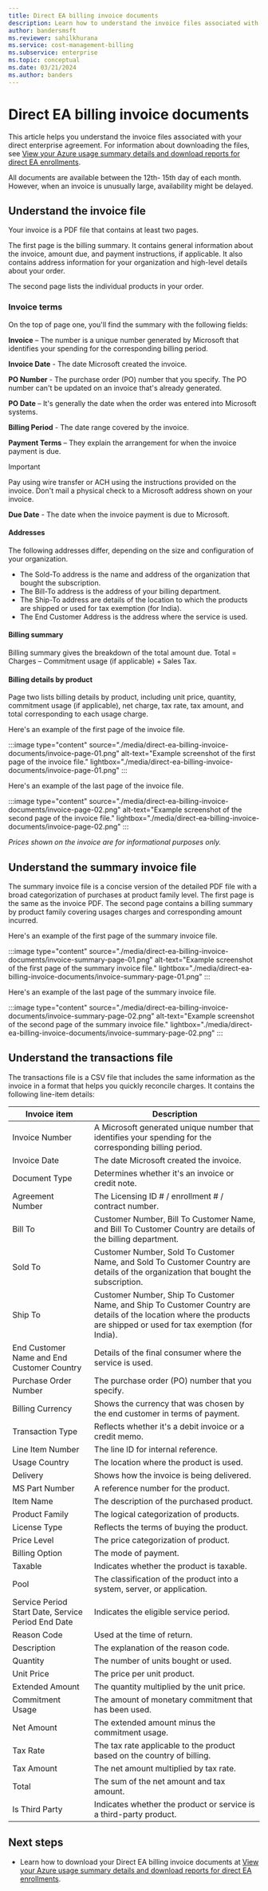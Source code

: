 ```yaml
---
title: Direct EA billing invoice documents
description: Learn how to understand the invoice files associated with your direct enterprise agreement.
author: bandersmsft
ms.reviewer: sahilkhurana
ms.service: cost-management-billing
ms.subservice: enterprise
ms.topic: conceptual
ms.date: 03/21/2024
ms.author: banders
---
```


# Direct EA billing invoice documents

This article helps you understand the invoice files associated with your direct enterprise agreement. For information about downloading the files, see [View your Azure usage summary details and download reports for direct EA enrollments](direct-ea-azure-usage-charges-invoices.md).

All documents are available between the 12th- 15th day of each month. However, when an invoice is unusually large, availability might be delayed.

## Understand the invoice file

Your invoice is a PDF file that contains at least two pages.

The first page is the billing summary. It contains general information about the invoice, amount due, and payment instructions, if applicable. It also contains address information for your organization and high-level details about your order.

The second page lists the individual products in your order.

### Invoice terms

On the top of page one, you'll find the summary with the following fields:

**Invoice** – The number is a unique number generated by Microsoft that identifies your spending for the corresponding billing period.

**Invoice Date** - The date Microsoft created the invoice.

**PO Number** - The purchase order (PO) number that you specify. The PO number can't be updated on an invoice that's already generated.

**PO Date** – It's generally the date when the order was entered into Microsoft systems.

**Billing Period** - The date range covered by the invoice.

**Payment Terms** – They explain the arrangement for when the invoice payment is due.  
  > [!IMPORTANT]
  > Pay using wire transfer or ACH using the instructions provided on the invoice. Don't mail a physical check to a Microsoft address shown on your invoice.

**Due Date** - The date when the invoice payment is due to Microsoft.

#### Addresses

The following addresses differ, depending on the size and configuration of your organization.

- The Sold-To address is the name and address of the organization that bought the subscription.
- The Bill-To address is the address of your billing department.
- The Ship-To address are details of the location to which the products are shipped or used for tax exemption (for India).
- The End Customer Address is the address where the service is used.

#### Billing summary

Billing summary gives the breakdown of the total amount due. Total = Charges – Commitment usage (if applicable) + Sales Tax.

#### Billing details by product

Page two lists billing details by product, including unit price, quantity, commitment usage (if applicable), net charge, tax rate, tax amount, and total corresponding to each usage charge.

Here's an example of the first page of the invoice file.

:::image type="content" source="./media/direct-ea-billing-invoice-documents/invoice-page-01.png" alt-text="Example screenshot of the first page of the invoice file." lightbox="./media/direct-ea-billing-invoice-documents/invoice-page-01.png" :::

Here's an example of the last page of the invoice file.

:::image type="content" source="./media/direct-ea-billing-invoice-documents/invoice-page-02.png" alt-text="Example screenshot of the second page of the invoice file." lightbox="./media/direct-ea-billing-invoice-documents/invoice-page-02.png" :::

_Prices shown on the invoice are for informational purposes only._

## Understand the summary invoice file

The summary invoice file is a concise version of the detailed PDF file with a broad categorization of purchases at product family level. The first page is the same as the invoice PDF. The second page contains a billing summary by product family covering usages charges and corresponding amount incurred.

Here's an example of the first page of the summary invoice file.

:::image type="content" source="./media/direct-ea-billing-invoice-documents/invoice-summary-page-01.png" alt-text="Example screenshot of the first page of the summary invoice file." lightbox="./media/direct-ea-billing-invoice-documents/invoice-summary-page-01.png" :::

Here's an example of the last page of the summary invoice file.

:::image type="content" source="./media/direct-ea-billing-invoice-documents/invoice-summary-page-02.png" alt-text="Example screenshot of the second page of the summary invoice file." lightbox="./media/direct-ea-billing-invoice-documents/invoice-summary-page-02.png" :::


## Understand the transactions file

The transactions file is a CSV file that includes the same information as the invoice in a format that helps you quickly reconcile charges. It contains the following line-item details:

| Invoice item | Description |
| --- | --- |
| Invoice Number | A Microsoft generated unique number that identifies your spending for the corresponding billing period. |
| Invoice Date | The date Microsoft created the invoice. |
| Document Type | Determines whether it's an invoice or credit note. |
| Agreement Number | The Licensing ID # / enrollment # / contract number. |
| Bill To | Customer Number, Bill To Customer Name, and Bill To Customer Country are details of the billing department. |
| Sold To | Customer Number, Sold To Customer Name, and Sold To Customer Country are details of the organization that bought the subscription. |
| Ship To | Customer Number, Ship To Customer Name, and Ship To Customer Country are details of the location where the products are shipped or used for tax exemption (for India). |
| End Customer Name and End Customer Country | Details of the final consumer where the service is used. |
| Purchase Order Number | The purchase order (PO) number that you specify. |
| Billing Currency | Shows the currency that was chosen by the end customer in terms of payment. |
| Transaction Type | Reflects whether it's a debit invoice or a credit memo. |
| Line Item Number | The line ID for internal reference. |
| Usage Country | The location where the product is used. |
| Delivery | Shows how the invoice is being delivered. |
| MS Part Number | A reference number for the product. |
| Item Name | The description of the purchased product. |
| Product Family | The logical categorization of products. |
| License Type | Reflects the terms of buying the product. |
| Price Level | The price categorization of product. |
| Billing Option | The mode of payment. |
| Taxable | Indicates whether the product is taxable. |
| Pool | The classification of the product into a system, server, or application. |
| Service Period Start Date, Service Period End Date | Indicates the eligible service period. |
| Reason Code | Used at the time of return. |
| Description | The explanation of the reason code. |
| Quantity | The number of units bought or used. |
| Unit Price | The price per unit product. |
| Extended Amount | The quantity multiplied by the unit price. |
| Commitment Usage | The amount of monetary commitment that has been used. |
| Net Amount | The extended amount minus the commitment usage. |
| Tax Rate | The tax rate applicable to the product based on the country of billing. |
| Tax Amount | The net amount multiplied by tax rate. |
| Total | The sum of the net amount and tax amount. |
| Is Third Party | Indicates whether the product or service is a third-party product. |

## Next steps

- Learn how to download your Direct EA billing invoice documents at [View your Azure usage summary details and download reports for direct EA enrollments](direct-ea-azure-usage-charges-invoices.md).